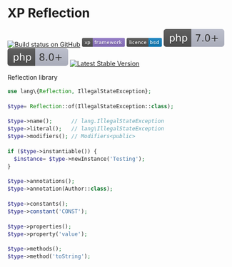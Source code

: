 XP Reflection
=============

[![Build status on GitHub](https://github.com/xp-framework/reflection/workflows/Tests/badge.svg)](https://github.com/xp-framework/reflection/actions)
[![XP Framework Module](https://raw.githubusercontent.com/xp-framework/web/master/static/xp-framework-badge.png)](https://github.com/xp-framework/core)
[![BSD Licence](https://raw.githubusercontent.com/xp-framework/web/master/static/licence-bsd.png)](https://github.com/xp-framework/core/blob/master/LICENCE.md)
[![Requires PHP 7.0+](https://raw.githubusercontent.com/xp-framework/web/master/static/php-7_0plus.svg)](http://php.net/)
[![Supports PHP 8.0+](https://raw.githubusercontent.com/xp-framework/web/master/static/php-8_0plus.svg)](http://php.net/)
[![Latest Stable Version](https://poser.pugx.org/xp-framework/reflection/version.png)](https://packagist.org/packages/xp-framework/reflection)

Reflection library

```php
use lang\{Reflection, IllegalStateException};

$type= Reflection::of(IllegalStateException::class);

$type->name();      // lang.IllegalStateException
$type->literal();   // lang\IllegalStateException
$type->modifiers(); // Modifiers<public>

if ($type->instantiable()) {
  $instance= $type->newInstance('Testing');
}

$type->annotations();
$type->annotation(Author::class);

$type->constants();
$type->constant('CONST');

$type->properties();
$type->property('value');

$type->methods();
$type->method('toString');
```